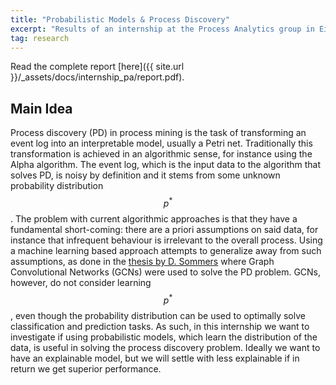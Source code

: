 ```yaml
---
title: "Probabilistic Models & Process Discovery"
excerpt: "Results of an internship at the Process Analytics group in Eindhoven."
tag: research
---
```


Read the complete report [here]({{ site.url }}/_assets/docs/internship_pa/report.pdf).

## Main Idea

Process discovery (PD) in process mining is the task of transforming an event log into an interpretable model, usually a Petri net. Traditionally this transformation is achieved in an algorithmic sense, for instance using the Alpha algorithm. The event log, which is the input data to the algorithm that solves PD, is noisy by definition and it stems from some unknown probability distribution $$p^*$$. The problem with current algorithmic approaches is that they have a fundamental short-coming: there are a priori assumptions on said data, for instance that infrequent behaviour is irrelevant to the overall process. Using a machine learning based approach attempts to generalize away from such assumptions, as done in the [thesis by D. Sommers](https://research.tue.nl/en/studentTheses/process-discovery-using-machine-learning) where Graph Convolutional Networks (GCNs) were used to solve the PD problem. GCNs, however, do not consider learning $$p^*$$, even though the probability distribution can be used to optimally solve classification and prediction tasks. As such, in this internship we want to investigate if using probabilistic models, which learn the distribution of the data, is useful in solving the process discovery problem. Ideally we want to have an explainable model, but we will settle with less explainable if in return we get superior performance.
